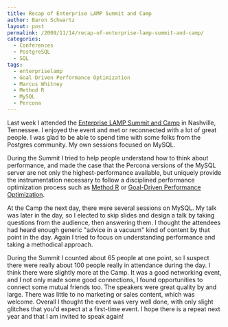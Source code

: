 ```yaml
---
title: Recap of Enterprise LAMP Summit and Camp
author: Baron Schwartz
layout: post
permalink: /2009/11/14/recap-of-enterprise-lamp-summit-and-camp/
categories:
  - Conferences
  - PostgreSQL
  - SQL
tags:
  - enterpriselamp
  - Goal Driven Performance Optimization
  - Marcus Whitney
  - Method R
  - MySQL
  - Percona
---
```

Last week I attended the [Enterprise LAMP Summit and Camp][1] in Nashville, Tennessee. I enjoyed the event and met or reconnected with a lot of great people. I was glad to be able to spend time with some folks from the Postgres community. My own sessions focused on MySQL.

During the Summit I tried to help people understand how to think about performance, and made the case that the Percona versions of the MySQL server are not only the highest-performance available, but uniquely provide the instrumentation necessary to follow a disciplined performance optimization process such as [Method R][2] or [Goal-Driven Performance Optimization][3].

At the Camp the next day, there were several sessions on MySQL. My talk was later in the day, so I elected to skip slides and design a talk by taking questions from the audience, then answering them. I thought the attendees had heard enough generic "advice in a vacuum" kind of content by that point in the day. Again I tried to focus on understanding performance and taking a methodical approach.

During the Summit I counted about 65 people at one point, so I suspect there were really about 100 people really in attendance during the day. I think there were slightly more at the Camp. It was a good networking event, and I not only made some good connections, I found opportunities to connect some mutual friends too. The speakers were great quality by and large. There was little to no marketing or sales content, which was welcome. Overall I thought the event was very well done, with only slight glitches that you'd expect at a first-time event. I hope there is a repeat next year and that I am invited to speak again!

 [1]: http://enterpriselamp.org/
 [2]: http://www.method-r.com/
 [3]: http://en.oreilly.com/oscon2009/public/schedule/detail/7936
